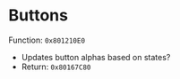 Buttons
=======

Function: `0x801210E0`
- Updates button alphas based on states?
- Return: `0x80167C80`
